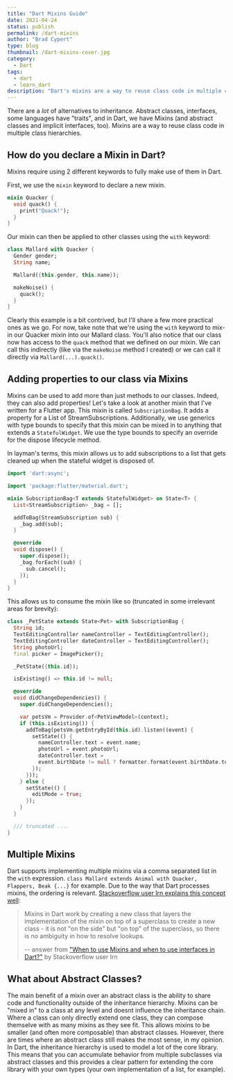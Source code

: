 ```yaml
---
title: "Dart Mixins Guide"
date: 2021-04-24
status: publish
permalink: /dart-mixins
author: "Brad Cypert"
type: blog
thumbnail: /dart-mixins-cover.jpg
category:
  - Dart
tags:
  - dart
  - learn_dart
description: "Dart's mixins are a way to reuse class code in multiple class hierarchies."
---
```


There are a _lot_ of alternatives to inheritance. Abstract classes, interfaces, some languages have "traits", and in Dart,
we have Mixins (and abstract classes and implicit interfaces, too). Mixins are a way to reuse class code in multiple class hierarchies.

## How do you declare a Mixin in Dart?

Mixins require using 2 different keywords to fully make use of them in Dart.

First, we use the `mixin` keyword to declare a new mixin.

```dart
mixin Quacker {
  void quack() {
    print("Quack!");
  }
}
```

Our mixin can then be applied to other classes using the `with` keyword:

```dart
class Mallard with Quacker {
  Gender gender;
  String name;

  Mallard({this.gender, this.name});

  makeNoise() {
    quack();
  }
}
```

Clearly this example is a bit contrived, but I'll share a few more practical ones as we go. For now, take note that we're
using the `with` keyword to mix-in our Quacker mixin into our Mallard class. You'll also notice that our class now has access
to the `quack` method that we defined on our mixin. We can call this indirectly (like via the `makeNoise` method I created)
or we can call it directly via `Mallard(...).quack()`.

## Adding properties to our class via Mixins

Mixins can be used to add more than just methods to our classes. Indeed, they can also add properties! Let's take a look at
another mixin that I've written for a Flutter app. This mixin is called `SubscriptionBag`. It adds a property for a
List of StreamSubscriptions. Additionally, we use generics with type bounds to specify that this mixin can be mixed in to
anything that extends a `StatefulWidget`. We use the type bounds to specify an override for the dispose lifecycle method.

In layman's terms, this mixin allows us to add subscriptions to a list that gets cleaned up when the stateful widget is
disposed of.

```dart
import 'dart:async';

import 'package:flutter/material.dart';

mixin SubscriptionBag<T extends StatefulWidget> on State<T> {
  List<StreamSubscription> _bag = [];

  addToBag(StreamSubscription sub) {
    _bag.add(sub);
  }

  @override
  void dispose() {
    super.dispose();
    _bag.forEach((sub) {
      sub.cancel();
    });
  }
}
```

This allows us to consume the mixin like so (truncated in some irrelevant areas for brevity):

```dart
class _PetState extends State<Pet> with SubscriptionBag {
  String id;
  TextEditingController nameController = TextEditingController();
  TextEditingController dateController = TextEditingController();
  String photoUrl;
  final picker = ImagePicker();

  _PetState({this.id});

  isExisting() => this.id != null;

  @override
  void didChangeDependencies() {
    super.didChangeDependencies();

    var petsVm = Provider.of<PetViewModel>(context);
    if (this.isExisting()) {
      addToBag(petsVm.getEntryById(this.id).listen((event) {
        setState(() {
          nameController.text = event.name;
          photoUrl = event.photoUrl;
          dateController.text =
          event.birthDate != null ? formatter.format(event.birthDate.toDate()) : "Unknown (edit to add)";
        });
      }));
    } else {
      setState(() {
        editMode = true;
      });
    }
  }

  /// truncated ....
}
```

## Multiple Mixins
Dart supports implementing multiple mixins via a comma separated list in the `with` expression.
`class Mallard extends Animal with Quacker, Flappers, Beak {...}` for example. Due to the way that Dart processes
mixins, the ordering is relevant. [Stackoverflow user Irn explains this concept well](https://stackoverflow.com/questions/45901297/when-to-use-mixins-and-when-to-use-interfaces-in-dart/45903671#45903671):

> Mixins in Dart work by creating a new class that layers the implementation of the mixin on top of a superclass
> to create a new class - it is not "on the side" but "on top" of the superclass, so there is no ambiguity in how
> to resolve lookups.
>
>  -- answer from ["When to use Mixins and when to use interfaces in Dart?"](https://stackoverflow.com/questions/45901297/when-to-use-mixins-and-when-to-use-interfaces-in-dart/45903671#45903671) by Stackoverflow user Irn

## What about Abstract Classes?

The main benefit of a  mixin over an abstract class is the ability to share code and functionality outside of the inheritance hierarchy.
Mixins can be "mixed in" to a class at any level and doesnt influence the inheritance chain. Where a class can only directly extend one class,
they can compose themselve with as many mixins as they see fit. This allows mixins to be smaller (and often more composable) than abstract classes.
However, there are times where an abstract class still makes the most sense, in my opinion. In Dart, the inheritance hierarchy is used to model
a lot of the core library. This means that you can accumulate behavior from multiple subclasses via abstract classes and this provides a clear
pattern for extending the core library with your own types (your own implementation of a list, for example).
